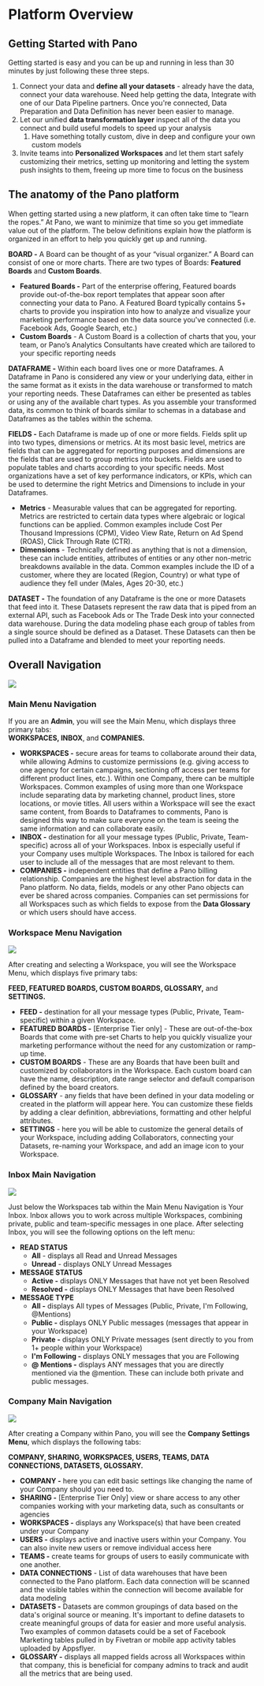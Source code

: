 # Platform Overview

## Getting Started with Pano

Getting started is easy and you can be up and running in less than 30 minutes by just following these three steps.

1. Connect your data and **define all your datasets** - already have the data, connect your data warehouse. Need help getting the data, Integrate with one of our Data Pipeline partners. Once you're connected, Data Preparation and Data Definition has never been easier to manage.
2. Let our unified **data transformation layer** inspect all of the data you connect and build useful models to speed up your analysis
   1. Have something totally custom, dive in deep and configure your own custom models
3. Invite teams into **Personalized Workspaces** and let them start safely customizing their metrics, setting up monitoring and letting the system push insights to them, freeing up more time to focus on the business

## The anatomy of the Pano platform

When getting started using a new platform, it can often take time to “learn the ropes.” At Pano, we want to minimize that time so you get immediate value out of the platform. The below definitions explain how the platform is organized in an effort to help you quickly get up and running.

**BOARD -** A Board can be thought of as your “visual organizer.” A Board can consist of one or more charts. There are two types of Boards: **Featured Boards** and **Custom Boards**.

* **Featured Boards -** Part of the enterprise offering, Featured boards provide out-of-the-box report templates that appear soon after connecting your data to Pano. A Featured Board typically contains 5+ charts to provide you inspiration into how to analyze and visualize your marketing performance based on the data source you've connected \(i.e. Facebook Ads, Google Search, etc.\)
* **Custom Boards** - A Custom Board is a collection of charts that you, your team, or Pano’s Analytics Consultants have created which are tailored to your specific reporting needs

**DATAFRAME -** Within each board lives one or more Dataframes. A Dataframe in Pano is considered any view or your underlying data, either in the same format as it exists in the data warehouse or transformed to match your reporting needs. These Dataframes can either be presented as tables or using any of the available chart types. As you assemble your transformed data, its common to think of boards similar to schemas in a database and Dataframes as the tables within the schema.

**FIELDS -** Each Dataframe is made up of one or more fields. Fields split up into two types, dimensions or metrics. At its most basic level, metrics are fields that can be aggregated for reporting purposes and dimensions are the fields that are used to group metrics into buckets. Fields are used to populate tables and charts according to your specific needs. Most organizations have a set of key performance indicators, or KPIs, which can be used to determine the right Metrics and Dimensions to include in your Dataframes.

* **Metrics** - Measurable values that can be aggregated for reporting. Metrics are restricted to certain data types where algebraic or logical functions can be applied. Common examples include Cost Per Thousand Impressions \(CPM\), Video View Rate, Return on Ad Spend \(ROAS\), Click Through Rate \(CTR\).
* **Dimensions** - Technically defined as anything that is not a dimension, these can include entities, attributes of entities or any other non-metric breakdowns available in the data. Common examples include the ID of a customer, where they are located \(Region, Country\) or what type of audience they fell under \(Males, Ages 20-30, etc.\)

**DATASET -** The foundation of any Dataframe is the one or more Datasets that feed into it. These Datasets represent the raw data that is piped from an external API, such as Facebook Ads or The Trade Desk into your connected data warehouse. During the data modeling phase each group of tables from a single source should be defined as a Dataset. These Datasets can then be pulled into a Dataframe and blended to meet your reporting needs.

## **Overall Navigation**

![](../.gitbook/assets/2%20%281%29.png)

### **Main Menu Navigation**

If you are an **Admin**, you will see the Main Menu, which displays three primary tabs:  
**WORKSPACES, INBOX**, and **COMPANIES.**

* **WORKSPACES -** secure areas for teams to collaborate around their data, while allowing Admins to customize permissions \(e.g. giving access to one agency for certain campaigns, sectioning off access per teams for different product lines, etc.\). Within one Company, there can be multiple Workspaces. Common examples of using more than one Workspace include separating data by marketing channel, product lines, store locations, or movie titles. All users within a Workspace will see the exact same content, from Boards to Dataframes to comments, Pano is designed this way to make sure everyone on the team is seeing the same information and can collaborate easily.
* **INBOX -** destination for all your message types \(Public, Private, Team-specific\) across all of your Workspaces. Inbox is especially useful if your Company uses multiple Workspaces. The Inbox is tailored for each user to include all of the messages that are most relevant to them.
* **COMPANIES -** independent entities that define a Pano billing relationship. Companies are the highest level abstraction for data in the Pano platform. No data, fields, models or any other Pano objects can ever be shared across companies. Companies can set permissions for all Workspaces such as which fields to expose from the **Data Glossary** or which users should have access.

### **Workspace Menu Navigation**

![](../.gitbook/assets/3.png)

After creating and selecting a Workspace, you will see the Workspace Menu, which displays five primary tabs:

**FEED, FEATURED BOARDS, CUSTOM BOARDS, GLOSSARY,** and **SETTINGS.**

* **FEED -** destination for all your message types \(Public, Private, Team-specific\) within a given Workspace.
* **FEATURED BOARDS -** \[Enterprise Tier only\] - These are out-of-the-box Boards that come with pre-set Charts to help you quickly visualize your marketing performance without the need for any customization or ramp-up time.
* **CUSTOM BOARDS** - These are any Boards that have been built and customized by collaborators in the Workspace. Each custom board can have the name, description, date range selector and default comparison defined by the board creators. 
* **GLOSSARY** - any fields that have been defined in your data modeling or created in the platform will appear here. You can customize these fields by adding a clear definition, abbreviations, formatting and other helpful attributes.
* **SETTINGS** - here you will be able to customize the general details of your Workspace, including adding Collaborators, connecting your Datasets, re-naming your Workspace, and add an image icon to your Workspace.

### **Inbox Main Navigation**

![](../.gitbook/assets/4%20%281%29.png)

Just below the Workspaces tab within the Main Menu Navigation is Your Inbox. Inbox allows you to work across multiple Workspaces, combining private, public and team-specific messages in one place. After selecting Inbox, you will see the following options on the left menu:

* **READ STATUS**
  * **All** - displays all Read and Unread Messages
  * **Unread** - displays ONLY Unread Messages
* **MESSAGE STATUS**
  * **Active -** displays ONLY Messages that have not yet been Resolved
  * **Resolved -** displays ONLY Messages that have been Resolved
* **MESSAGE TYPE**
  * **All -** displays All types of Messages \(Public, Private, I'm Following, @Mentions\)
  * **Public -** displays ONLY Public messages \(messages that appear in your Workspace\)
  * **Private -** displays ONLY Private messages \(sent directly to you from 1+ people within your Workspace\)
  * **I'm Following -** displays ONLY messages that you are Following
  * **@ Mentions -** displays ANY messages that you are directly mentioned via the @mention. These can include both private and public messages.

### **Company Main Navigation**

![](../.gitbook/assets/5%20%281%29.png)

After creating a Company within Pano, you will see the **Company Settings Menu**, which displays the following tabs:

**COMPANY, SHARING, WORKSPACES, USERS, TEAMS, DATA CONNECTIONS, DATASETS, GLOSSARY.**

* **COMPANY -** here you can edit basic settings like changing the name of your Company should you need to.
* **SHARING -** \[Enterprise Tier Only\] view or share access to any other companies working with your marketing data, such as consultants or agencies
* **WORKSPACES -** displays any Workspace\(s\) that have been created under your Company
* **USERS -** displays active and inactive users within your Company. You can also invite new users or remove individual access here
* **TEAMS -** create teams for groups of users to easily communicate with one another.
* **DATA CONNECTIONS** - List of data warehouses that have been connected to the Pano platform. Each data connection will be scanned and the visible tables within the connection will become available for data modeling
* **DATASETS -** Datasets are common groupings of data based on the data's original source or meaning. It's important to define datasets to create meaningful groups of data for easier and more useful analysis. Two examples of common datasets could be a set of Facebook Marketing tables pulled in by Fivetran or mobile app activity tables uploaded by Appsflyer. 
* **GLOSSARY -** displays all mapped fields across all Workspaces within that company, this is beneficial for company admins to track and audit all the metrics that are being used.

